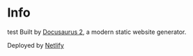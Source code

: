 # Info

test
Built by [Docusaurus 2](https://docusaurus.io/), a modern static website generator.

Deployed by [Netlify](https://app.netlify.com/sites/quiet-centaur-34a719/deploys)